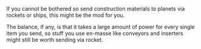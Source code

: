 If you cannot be bothered so send construction materials to planets via rockets or ships, this might be the mod for you.

The balance, if any, is that it takes a large amount of power for every single item you send,
so stuff you use en-masse like conveyors and inserters might still be worth sending via rocket.
